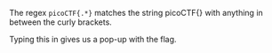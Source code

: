 The regex `picoCTF{.*}` matches the string picoCTF{} with anything in between the curly brackets.

Typing this in gives us a pop-up with the flag.
